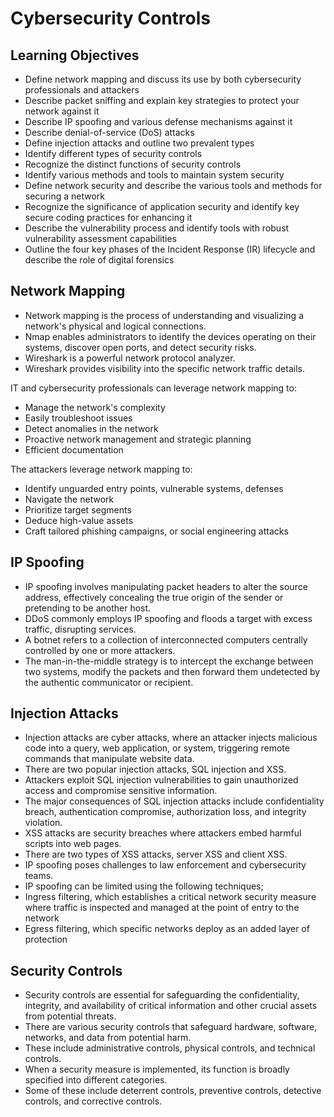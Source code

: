# Cybersecurity Controls

## Learning Objectives
- Define network mapping and discuss its use by both cybersecurity professionals and attackers
- Describe packet sniffing and explain key strategies to protect your network against it
- Describe IP spoofing and various defense mechanisms against it
- Describe denial-of-service (DoS) attacks
- Define injection attacks and outline two prevalent types
- Identify different types of security controls
- Recognize the distinct functions of security controls
- Identify various methods and tools to maintain system security
- Define network security and describe the various tools and methods for securing a network
- Recognize the significance of application security and identify key secure coding practices for enhancing it
- Describe the vulnerability process and identify tools with robust vulnerability assessment capabilities
- Outline the four key phases of the Incident Response (IR) lifecycle and describe the role of digital forensics

## Network Mapping
- Network mapping is the process of understanding and visualizing a network's physical and logical connections.
- Nmap enables administrators to identify the devices operating on their systems, discover open ports, and detect security risks.
- Wireshark is a powerful network protocol analyzer.
- Wireshark provides visibility into the specific network traffic details.

IT and cybersecurity professionals can leverage network mapping to: 
- Manage the network's complexity
- Easily troubleshoot issues
- Detect anomalies in the network
- Proactive network management and strategic planning
- Efficient documentation

The attackers leverage network mapping to:
- Identify unguarded entry points, vulnerable systems, defenses
- Navigate the network
- Prioritize target segments
- Deduce high-value assets
- Craft tailored phishing campaigns, or social engineering attacks

## IP Spoofing
- IP spoofing involves manipulating packet headers to alter the source address, effectively concealing the true origin of the sender or pretending to be another host.
- DDoS commonly employs IP spoofing and floods a target with excess traffic, disrupting services.
- A botnet refers to a collection of interconnected computers centrally controlled by one or more attackers.
- The man-in-the-middle strategy is to intercept the exchange between two systems, modify the packets and then forward them undetected by the authentic communicator or recipient.

## Injection Attacks
- Injection attacks are cyber attacks, where an attacker injects malicious code into a query, web application, or system, triggering remote commands that manipulate website data. 
- There are two popular injection attacks, SQL injection and XSS. 
- Attackers exploit SQL injection vulnerabilities to gain unauthorized access and compromise sensitive information. 
- The major consequences of SQL injection attacks include confidentiality breach, authentication compromise, authorization loss, and integrity violation.
- XSS attacks are security breaches where attackers embed harmful scripts into web pages. 
- There are two types of XSS attacks, server XSS and client XSS.
- IP spoofing poses challenges to law enforcement and cybersecurity teams.
- IP spoofing can be limited using the following techniques;
- Ingress filtering, which establishes a critical network security measure where traffic is inspected and managed at the point of entry to the network
- Egress filtering, which specific networks deploy as an added layer of protection

## Security Controls

- Security controls are essential for safeguarding the confidentiality, integrity, and availability of critical information and other crucial assets from potential threats. 
- There are various security controls that safeguard hardware, software, networks, and data from potential harm.
- These include administrative controls, physical controls, and technical controls.
- When a security measure is implemented, its function is broadly specified into different categories.
- Some of these include deterrent controls, preventive controls, detective controls, and corrective controls.
